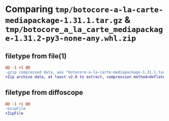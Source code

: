 # Comparing `tmp/botocore-a-la-carte-mediapackage-1.31.1.tar.gz` & `tmp/botocore_a_la_carte_mediapackage-1.31.2-py3-none-any.whl.zip`

## filetype from file(1)

```diff
@@ -1 +1 @@
-gzip compressed data, was "botocore-a-la-carte-mediapackage-1.31.1.tar", last modified: Sat Jul  8 01:42:35 2023, max compression
+Zip archive data, at least v2.0 to extract, compression method=deflate
```

## filetype from diffoscope

```diff
@@ -1 +1 @@
-GzipFile
+ZipFile
```

